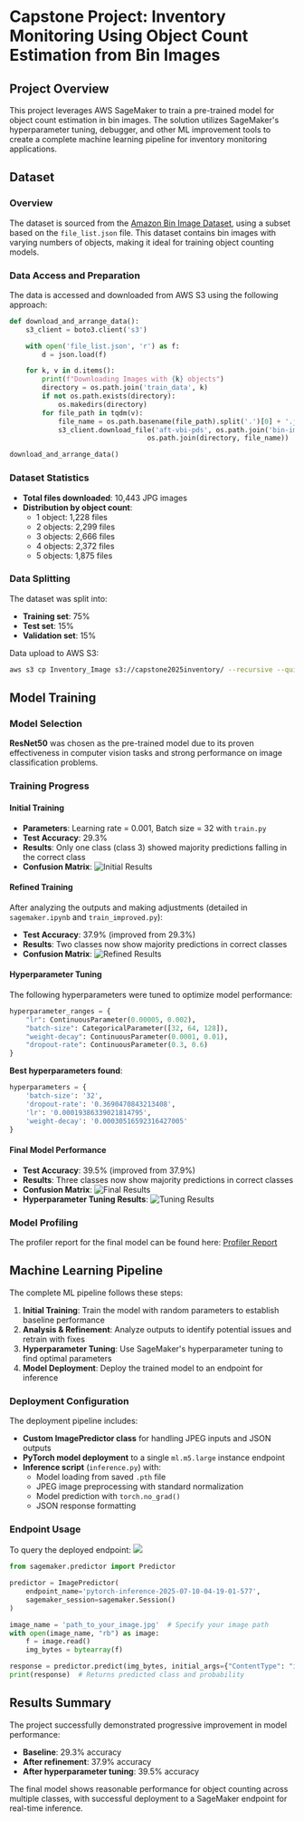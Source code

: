 # Capstone Project: Inventory Monitoring Using Object Count Estimation from Bin Images

## Project Overview

This project leverages AWS SageMaker to train a pre-trained model for object count estimation in bin images. The solution utilizes SageMaker's hyperparameter tuning, debugger, and other ML improvement tools to create a complete machine learning pipeline for inventory monitoring applications.

## Dataset

### Overview

The dataset is sourced from the [Amazon Bin Image Dataset](https://registry.opendata.aws/amazon-bin-imagery/), using a subset based on the `file_list.json` file. This dataset contains bin images with varying numbers of objects, making it ideal for training object counting models.

### Data Access and Preparation

The data is accessed and downloaded from AWS S3 using the following approach:

```python
def download_and_arrange_data():
    s3_client = boto3.client('s3')

    with open('file_list.json', 'r') as f:
        d = json.load(f)

    for k, v in d.items():
        print(f"Downloading Images with {k} objects")
        directory = os.path.join('train_data', k)
        if not os.path.exists(directory):
            os.makedirs(directory)
        for file_path in tqdm(v):
            file_name = os.path.basename(file_path).split('.')[0] + '.jpg'
            s3_client.download_file('aft-vbi-pds', os.path.join('bin-images', file_name),
                                  os.path.join(directory, file_name))

download_and_arrange_data()
```

### Dataset Statistics

- **Total files downloaded**: 10,443 JPG images
- **Distribution by object count**:
  - 1 object: 1,228 files
  - 2 objects: 2,299 files  
  - 3 objects: 2,666 files
  - 4 objects: 2,372 files
  - 5 objects: 1,875 files

### Data Splitting

The dataset was split into:
- **Training set**: 75%
- **Test set**: 15%
- **Validation set**: 15%

Data upload to AWS S3:
```bash
aws s3 cp Inventory_Image s3://capstone2025inventory/ --recursive --quiet
```

## Model Training

### Model Selection

**ResNet50** was chosen as the pre-trained model due to its proven effectiveness in computer vision tasks and strong performance on image classification problems.

### Training Progress

#### Initial Training
- **Parameters**: Learning rate = 0.001, Batch size = 32 with `train.py`
- **Test Accuracy**: 29.3%
- **Results**: Only one class (class 3) showed majority predictions falling in the correct class
- **Confusion Matrix**: ![Initial Results](confusion_matrix1.png)

#### Refined Training 
After analyzing the outputs and making adjustments (detailed in `sagemaker.ipynb` and `train_improved.py`):
- **Test Accuracy**: 37.9% (improved from 29.3%)
- **Results**: Two classes now show majority predictions in correct classes
- **Confusion Matrix**: ![Refined Results](confusion_matrix2.png)

#### Hyperparameter Tuning
The following hyperparameters were tuned to optimize model performance:

```python
hyperparameter_ranges = {
    "lr": ContinuousParameter(0.00005, 0.002),  
    "batch-size": CategoricalParameter([32, 64, 128]),
    "weight-decay": ContinuousParameter(0.0001, 0.01),  
    "dropout-rate": ContinuousParameter(0.3, 0.6)  
}
```

**Best hyperparameters found**:
```python
hyperparameters = {
    'batch-size': '32',
    'dropout-rate': '0.3690470843213408',
    'lr': '0.00019386339021814795',
    'weight-decay': '0.00030516592316427005'
}
```

#### Final Model Performance
- **Test Accuracy**: 39.5% (improved from 37.9%)
- **Results**: Three classes now show majority predictions in correct classes
- **Confusion Matrix**: ![Final Results](confusion_matrix3.png)
- **Hyperparameter Tuning Results**: ![Tuning Results](hyperparameter_tuning.png)

### Model Profiling

The profiler report for the final model can be found here: [Profiler Report](./ProfilerReport/profiler-output/profiler-report.html)

## Machine Learning Pipeline

The complete ML pipeline follows these steps:

1. **Initial Training**: Train the model with random parameters to establish baseline performance
2. **Analysis & Refinement**: Analyze outputs to identify potential issues and retrain with fixes
3. **Hyperparameter Tuning**: Use SageMaker's hyperparameter tuning to find optimal parameters
4. **Model Deployment**: Deploy the trained model to an endpoint for inference

### Deployment Configuration

The deployment pipeline includes:
- **Custom ImagePredictor class** for handling JPEG inputs and JSON outputs
- **PyTorch model deployment** to a single `ml.m5.large` instance endpoint
- **Inference script** (`inference.py`) with:
  - Model loading from saved `.pth` file
  - JPEG image preprocessing with standard normalization
  - Model prediction with `torch.no_grad()`
  - JSON response formatting

### Endpoint Usage

To query the deployed endpoint:
![](endpoint.png)
```python
from sagemaker.predictor import Predictor

predictor = ImagePredictor(
    endpoint_name='pytorch-inference-2025-07-10-04-19-01-577',
    sagemaker_session=sagemaker.Session()
)

image_name = 'path_to_your_image.jpg'  # Specify your image path
with open(image_name, "rb") as image:
    f = image.read()
    img_bytes = bytearray(f)

response = predictor.predict(img_bytes, initial_args={"ContentType": "image/jpeg"})
print(response)  # Returns predicted class and probability
```

## Results Summary

The project successfully demonstrated progressive improvement in model performance:
- **Baseline**: 29.3% accuracy
- **After refinement**: 37.9% accuracy  
- **After hyperparameter tuning**: 39.5% accuracy

The final model shows reasonable performance for object counting across multiple classes, with successful deployment to a SageMaker endpoint for real-time inference.
